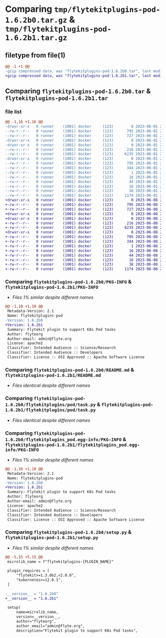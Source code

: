 # Comparing `tmp/flytekitplugins-pod-1.6.2b0.tar.gz` & `tmp/flytekitplugins-pod-1.6.2b1.tar.gz`

## filetype from file(1)

```diff
@@ -1 +1 @@
-gzip compressed data, was "flytekitplugins-pod-1.6.2b0.tar", last modified: Thu Jun  1 20:41:56 2023, max compression
+gzip compressed data, was "flytekitplugins-pod-1.6.2b1.tar", last modified: Thu Jun  8 23:49:46 2023, max compression
```

## Comparing `flytekitplugins-pod-1.6.2b0.tar` & `flytekitplugins-pod-1.6.2b1.tar`

### file list

```diff
@@ -1,16 +1,16 @@
-drwxr-xr-x   0 runner    (1001) docker     (123)        0 2023-06-01 20:41:56.035843 flytekitplugins-pod-1.6.2b0/
--rw-r--r--   0 runner    (1001) docker     (123)      795 2023-06-01 20:41:56.035843 flytekitplugins-pod-1.6.2b0/PKG-INFO
--rw-r--r--   0 runner    (1001) docker     (123)      727 2023-06-01 20:41:31.000000 flytekitplugins-pod-1.6.2b0/README.md
-drwxr-xr-x   0 runner    (1001) docker     (123)        0 2023-06-01 20:41:56.035843 flytekitplugins-pod-1.6.2b0/flytekitplugins/
-drwxr-xr-x   0 runner    (1001) docker     (123)        0 2023-06-01 20:41:56.035843 flytekitplugins-pod-1.6.2b0/flytekitplugins/pod/
--rw-r--r--   0 runner    (1001) docker     (123)      216 2023-06-01 20:41:31.000000 flytekitplugins-pod-1.6.2b0/flytekitplugins/pod/__init__.py
--rw-r--r--   0 runner    (1001) docker     (123)     6235 2023-06-01 20:41:31.000000 flytekitplugins-pod-1.6.2b0/flytekitplugins/pod/task.py
-drwxr-xr-x   0 runner    (1001) docker     (123)        0 2023-06-01 20:41:56.035843 flytekitplugins-pod-1.6.2b0/flytekitplugins_pod.egg-info/
--rw-r--r--   0 runner    (1001) docker     (123)      795 2023-06-01 20:41:56.000000 flytekitplugins-pod-1.6.2b0/flytekitplugins_pod.egg-info/PKG-INFO
--rw-r--r--   0 runner    (1001) docker     (123)      344 2023-06-01 20:41:56.000000 flytekitplugins-pod-1.6.2b0/flytekitplugins_pod.egg-info/SOURCES.txt
--rw-r--r--   0 runner    (1001) docker     (123)        1 2023-06-01 20:41:56.000000 flytekitplugins-pod-1.6.2b0/flytekitplugins_pod.egg-info/dependency_links.txt
--rw-r--r--   0 runner    (1001) docker     (123)       16 2023-06-01 20:41:56.000000 flytekitplugins-pod-1.6.2b0/flytekitplugins_pod.egg-info/namespace_packages.txt
--rw-r--r--   0 runner    (1001) docker     (123)       44 2023-06-01 20:41:56.000000 flytekitplugins-pod-1.6.2b0/flytekitplugins_pod.egg-info/requires.txt
--rw-r--r--   0 runner    (1001) docker     (123)       16 2023-06-01 20:41:56.000000 flytekitplugins-pod-1.6.2b0/flytekitplugins_pod.egg-info/top_level.txt
--rw-r--r--   0 runner    (1001) docker     (123)       38 2023-06-01 20:41:56.035843 flytekitplugins-pod-1.6.2b0/setup.cfg
--rw-r--r--   0 runner    (1001) docker     (123)     1174 2023-06-01 20:41:50.000000 flytekitplugins-pod-1.6.2b0/setup.py
+drwxr-xr-x   0 runner    (1001) docker     (123)        0 2023-06-08 23:49:46.483246 flytekitplugins-pod-1.6.2b1/
+-rw-r--r--   0 runner    (1001) docker     (123)      795 2023-06-08 23:49:46.483246 flytekitplugins-pod-1.6.2b1/PKG-INFO
+-rw-r--r--   0 runner    (1001) docker     (123)      727 2023-06-08 23:49:15.000000 flytekitplugins-pod-1.6.2b1/README.md
+drwxr-xr-x   0 runner    (1001) docker     (123)        0 2023-06-08 23:49:46.479246 flytekitplugins-pod-1.6.2b1/flytekitplugins/
+drwxr-xr-x   0 runner    (1001) docker     (123)        0 2023-06-08 23:49:46.479246 flytekitplugins-pod-1.6.2b1/flytekitplugins/pod/
+-rw-r--r--   0 runner    (1001) docker     (123)      216 2023-06-08 23:49:15.000000 flytekitplugins-pod-1.6.2b1/flytekitplugins/pod/__init__.py
+-rw-r--r--   0 runner    (1001) docker     (123)     6235 2023-06-08 23:49:15.000000 flytekitplugins-pod-1.6.2b1/flytekitplugins/pod/task.py
+drwxr-xr-x   0 runner    (1001) docker     (123)        0 2023-06-08 23:49:46.483246 flytekitplugins-pod-1.6.2b1/flytekitplugins_pod.egg-info/
+-rw-r--r--   0 runner    (1001) docker     (123)      795 2023-06-08 23:49:46.000000 flytekitplugins-pod-1.6.2b1/flytekitplugins_pod.egg-info/PKG-INFO
+-rw-r--r--   0 runner    (1001) docker     (123)      344 2023-06-08 23:49:46.000000 flytekitplugins-pod-1.6.2b1/flytekitplugins_pod.egg-info/SOURCES.txt
+-rw-r--r--   0 runner    (1001) docker     (123)        1 2023-06-08 23:49:46.000000 flytekitplugins-pod-1.6.2b1/flytekitplugins_pod.egg-info/dependency_links.txt
+-rw-r--r--   0 runner    (1001) docker     (123)       16 2023-06-08 23:49:46.000000 flytekitplugins-pod-1.6.2b1/flytekitplugins_pod.egg-info/namespace_packages.txt
+-rw-r--r--   0 runner    (1001) docker     (123)       44 2023-06-08 23:49:46.000000 flytekitplugins-pod-1.6.2b1/flytekitplugins_pod.egg-info/requires.txt
+-rw-r--r--   0 runner    (1001) docker     (123)       16 2023-06-08 23:49:46.000000 flytekitplugins-pod-1.6.2b1/flytekitplugins_pod.egg-info/top_level.txt
+-rw-r--r--   0 runner    (1001) docker     (123)       38 2023-06-08 23:49:46.483246 flytekitplugins-pod-1.6.2b1/setup.cfg
+-rw-r--r--   0 runner    (1001) docker     (123)     1174 2023-06-08 23:49:38.000000 flytekitplugins-pod-1.6.2b1/setup.py
```

### Comparing `flytekitplugins-pod-1.6.2b0/PKG-INFO` & `flytekitplugins-pod-1.6.2b1/PKG-INFO`

 * *Files 1% similar despite different names*

```diff
@@ -1,10 +1,10 @@
 Metadata-Version: 2.1
 Name: flytekitplugins-pod
-Version: 1.6.2b0
+Version: 1.6.2b1
 Summary: Flytekit plugin to support K8s Pod tasks
 Author: flyteorg
 Author-email: admin@flyte.org
 License: apache2
 Classifier: Intended Audience :: Science/Research
 Classifier: Intended Audience :: Developers
 Classifier: License :: OSI Approved :: Apache Software License
```

### Comparing `flytekitplugins-pod-1.6.2b0/README.md` & `flytekitplugins-pod-1.6.2b1/README.md`

 * *Files identical despite different names*

### Comparing `flytekitplugins-pod-1.6.2b0/flytekitplugins/pod/task.py` & `flytekitplugins-pod-1.6.2b1/flytekitplugins/pod/task.py`

 * *Files identical despite different names*

### Comparing `flytekitplugins-pod-1.6.2b0/flytekitplugins_pod.egg-info/PKG-INFO` & `flytekitplugins-pod-1.6.2b1/flytekitplugins_pod.egg-info/PKG-INFO`

 * *Files 1% similar despite different names*

```diff
@@ -1,10 +1,10 @@
 Metadata-Version: 2.1
 Name: flytekitplugins-pod
-Version: 1.6.2b0
+Version: 1.6.2b1
 Summary: Flytekit plugin to support K8s Pod tasks
 Author: flyteorg
 Author-email: admin@flyte.org
 License: apache2
 Classifier: Intended Audience :: Science/Research
 Classifier: Intended Audience :: Developers
 Classifier: License :: OSI Approved :: Apache Software License
```

### Comparing `flytekitplugins-pod-1.6.2b0/setup.py` & `flytekitplugins-pod-1.6.2b1/setup.py`

 * *Files 1% similar despite different names*

```diff
@@ -5,15 +5,15 @@
 microlib_name = f"flytekitplugins-{PLUGIN_NAME}"
 
 plugin_requires = [
     "flytekit>=1.3.0b2,<2.0.0",
     "kubernetes>=12.0.1",
 ]
 
-__version__ = "1.6.2b0"
+__version__ = "1.6.2b1"
 
 setup(
     name=microlib_name,
     version=__version__,
     author="flyteorg",
     author_email="admin@flyte.org",
     description="Flytekit plugin to support K8s Pod tasks",
```

